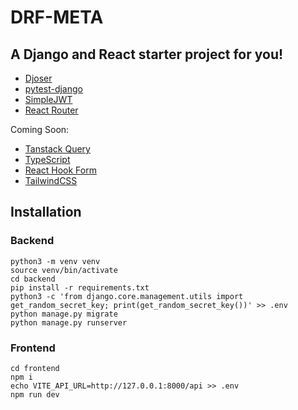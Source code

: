 # DRF-META

## A Django and React starter project for you!

- [Djoser](https://djoser.readthedocs.io/en/latest/)
- [pytest-django](https://pytest-django.readthedocs.io/en/latest/)
- [SimpleJWT](https://django-rest-framework-simplejwt.readthedocs.io/en/latest/)
- [React Router](https://reactrouter.com/en/main)

Coming Soon:

- [Tanstack Query](https://tanstack.com/query/latest)
- [TypeScript](https://www.typescriptlang.org/)
- [React Hook Form](https://react-hook-form.com/)
- [TailwindCSS](https://tailwindcss.com/docs/guides/vite)


## Installation

### Backend 

    python3 -m venv venv
    source venv/bin/activate
    cd backend
    pip install -r requirements.txt
    python3 -c 'from django.core.management.utils import get_random_secret_key; print(get_random_secret_key())' >> .env
    python manage.py migrate
    python manage.py runserver


### Frontend
    cd frontend
    npm i
    echo VITE_API_URL=http://127.0.0.1:8000/api >> .env
    npm run dev